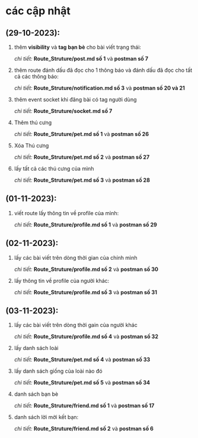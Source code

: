 # các cập nhật

## (29-10-2023):

1. thêm **visibility** và **tag bạn bè** cho bài viết trạng thái:

   _chi tiết:_ **Route_Struture/post.md số 1** và **postman số 7**

2. thêm route đánh dấu đã đọc cho 1 thông báo và đánh dấu đã đọc cho tất cả các thông báo:

   _chi tiết:_ **Route_Struture/notification.md số 3** và **postman số 20 và 21**

3. thêm event socket khi đăng bài có tag người dùng

   _chi tiết:_ **Route_Struture/socket.md số 7**

4. Thêm thú cưng
   
   _chi tiết:_ **Route_Struture/pet.md số 1** và **postman số 26**

5. Xóa Thú cưng
   
   _chi tiết:_ **Route_Struture/pet.md số 2** và **postman số 27**

6. lấy tất cả các thú cưng của mình
   
   _chi tiết:_ **Route_Struture/pet.md số 3** và **postman số 28**

## (01-11-2023):

1. viết route lấy thông tin về profile của mình:
   
   _chi tiết:_ **Route_Struture/profile.md số 1** và **postman số 29**

## (02-11-2023):

1. lấy các bài viết trên dòng thời gian của chính mình
   
   _chi tiết:_ **Route_Struture/profile.md số 2** và **postman số 30**

2. lấy thông tin về profile của người khác:
   
   _chi tiết:_ **Route_Struture/profile.md số 3** và **postman số 31**

## (03-11-2023):

1. lấy các bài viết trên dòng thời gain của người khác
   
   _chi tiết:_ **Route_Struture/profile.md số 4** và **postman số 32**

2. lấy danh sách loài
   
   _chi tiết:_ **Route_Struture/pet.md số 4** và **postman số 33**

3. lấy danh sách giống của loài nào đó
   
   _chi tiết:_ **Route_Struture/pet.md số 5** và **postman số 34**

4. danh sách bạn bè
   
   _chi tiết:_ **Route_Struture/friend.md số 1** và **postman số 17**

5. danh sách lời mời kết bạn:

   _chi tiết:_ **Route_Struture/friend.md số 2** và **postman số 6**